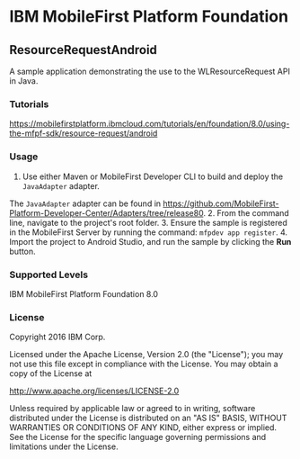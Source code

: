 IBM MobileFirst Platform Foundation
===
## ResourceRequestAndroid
A sample application demonstrating the use to the WLResourceRequest API in Java.

### Tutorials
https://mobilefirstplatform.ibmcloud.com/tutorials/en/foundation/8.0/using-the-mfpf-sdk/resource-request/android

### Usage

1. Use either Maven or MobileFirst Developer CLI to build and deploy the `JavaAdapter` adapter.

  The `JavaAdapter` adapter can be found in https://github.com/MobileFirst-Platform-Developer-Center/Adapters/tree/release80.
2. From the command line, navigate to the project's root folder.
3. Ensure the sample is registered in the MobileFirst Server by running the command: `mfpdev app register`.
4. Import the project to Android Studio, and run the sample by clicking the **Run** button.

### Supported Levels
IBM MobileFirst Platform Foundation 8.0

### License
Copyright 2016 IBM Corp.

Licensed under the Apache License, Version 2.0 (the "License");
you may not use this file except in compliance with the License.
You may obtain a copy of the License at

http://www.apache.org/licenses/LICENSE-2.0

Unless required by applicable law or agreed to in writing, software
distributed under the License is distributed on an "AS IS" BASIS,
WITHOUT WARRANTIES OR CONDITIONS OF ANY KIND, either express or implied.
See the License for the specific language governing permissions and
limitations under the License.
